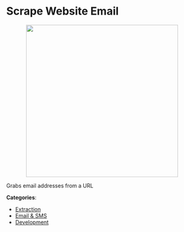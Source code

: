 # Scrape Website Email
<p align="center">
    <img width="400" src="https://raw.githubusercontent.com/apis-list/apis-list/apis/scrape-website-email/logo_256x256.png" />
</p>

Grabs email addresses from a URL



**Categories**:
- [Extraction](https://github.com/apis-list/apis-list#extraction)
- [Email & SMS](https://github.com/apis-list/apis-list#email-and-sms)
- [Development](https://github.com/apis-list/apis-list#development)






